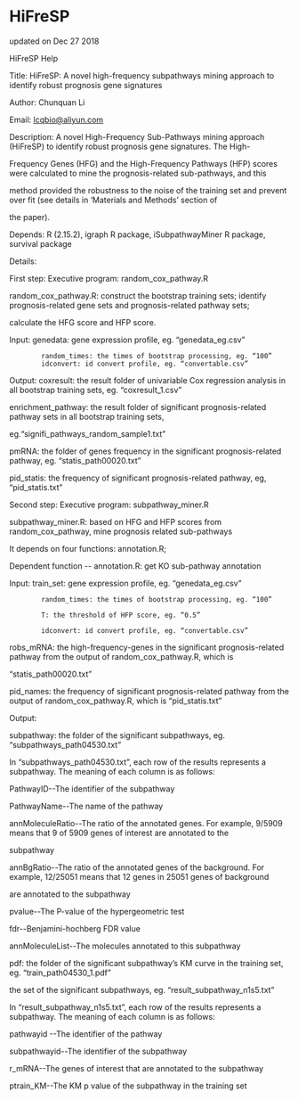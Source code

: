 # HiFreSP
updated on Dec 27 2018

HiFreSP Help

Title: HiFreSP: A novel high-frequency subpathways mining approach to identify robust prognosis gene signatures

Author: Chunquan Li

Email: lcqbio@aliyun.com

Description: A novel High-Frequency Sub-Pathways mining approach (HiFreSP) to identify robust prognosis gene signatures. The High-

Frequency Genes (HFG) and the High-Frequency Pathways (HFP) scores were calculated to mine the prognosis-related sub-pathways, and this 

method provided the robustness to the noise of the training set and prevent over fit (see details in ‘Materials and Methods’ section of 

the paper). 

Depends: R (2.15.2), igraph R package, iSubpathwayMiner R package, survival package

Details:

First step: Executive program: random_cox_pathway.R

random_cox_pathway.R: construct the bootstrap training sets; identify prognosis-related gene sets and prognosis-related pathway sets; 

calculate the HFG score and HFP score.

Input: genedata: gene expression profile, eg. “genedata_eg.csv”

			random_times: the times of bootstrap processing, eg. “100”
			idconvert: id convert profile, eg. “convertable.csv”

Output: coxresult: the result folder of univariable Cox regression analysis in all bootstrap training sets, eg. “coxresult_1.csv”

enrichment_pathway: the result folder of significant prognosis-related pathway sets in all bootstrap training sets, 

eg.“signifi_pathways_random_sample1.txt”

pmRNA: the folder of genes frequency in the significant prognosis-related pathway, eg. “statis_path00020.txt”

pid_statis: the frequency of significant prognosis-related pathway, eg, “pid_statis.txt”

Second step: Executive program: subpathway_miner.R

subpathway_miner.R: based on HFG and HFP scores from random_cox_pathway, mine prognosis related sub-pathways 

It depends on four functions: annotation.R; 

Dependent function -- annotation.R: get KO sub-pathway annotation

Input: train_set: gene expression profile, eg. “genedata_eg.csv”

			random_times: the times of bootstrap processing, eg. “100”

			T: the threshold of HFP score, eg. “0.5”

			idconvert: id convert profile, eg. “convertable.csv”

robs_mRNA: the high-frequency-genes in the significant prognosis-related pathway from the output of random_cox_pathway.R, which is 

“statis_path00020.txt”

pid_names: the frequency of significant prognosis-related pathway from the output of random_cox_pathway.R, which is “pid_statis.txt”

Output: 

subpathway: the folder of the significant subpathways, eg. “subpathways_path04530.txt”

In “subpathways_path04530.txt”, each row of the results represents a subpathway. The meaning of each column is as follows: 

PathwayID--The identifier of the subpathway

PathwayName--The name of the pathway

annMoleculeRatio--The ratio of the annotated genes. For example, 9/5909 means that 9 of 5909 genes of interest are annotated to the 

subpathway

annBgRatio--The ratio of the annotated genes of the background. For example, 12/25051 means that 12 genes in 25051 genes of background 

are annotated to the subpathway 

pvalue--The P-value of the hypergeometric test 

fdr--Benjamini-hochberg FDR value

annMoleculeList--The molecules annotated to this subpathway 

pdf: the folder of the significant subpathway’s KM curve in the training set, eg. “train_path04530_1.pdf”

the set of the significant subpathways, eg. “result_subpathway_n1s5.txt”

In “result_subpathway_n1s5.txt”, each row of the results represents a subpathway. The meaning of each column is as follows:

pathwayid --The identifier of the pathway

subpathwayid--The identifier of the subpathway

r_mRNA--The genes of interest that are annotated to the subpathway

ptrain_KM--The KM p value of the subpathway in the training set
